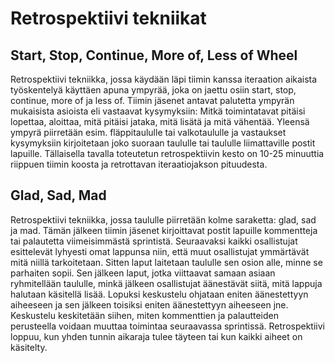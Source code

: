 # Retrospektiivi tekniikat


## Start, Stop, Continue, More of, Less of Wheel

Retrospektiivi tekniikka, jossa käydään läpi tiimin kanssa iteraation aikaista työskentelyä käyttäen apuna ympyrää, joka on jaettu osiin start, stop, continue, more of ja less of. Tiimin jäsenet antavat palutetta ympyrän mukaisista asioista eli vastaavat kysymyksiin: Mitkä toimintatavat pitäisi lopettaa, aloittaa, mitä pitäisi jataka, mitä lisätä ja mitä vähentää. Yleensä ympyrä piirretään esim. fläppitaululle tai valkotaululle ja vastaukset kysymyksiin kirjoitetaan joko suoraan taululle tai taululle liimattaville postit lapuille. Tällaisella tavalla toteutetun retrospektiivin kesto on 10-25 minuuttia riippuen tiimin koosta ja retrottavan iteraatiojakson pituudesta.


## Glad, Sad, Mad

Retrospektiivi tekniikka, jossa taululle piirretään kolme saraketta: glad, sad ja mad. Tämän jälkeen tiimin jäsenet kirjoittavat postit lapuille kommentteja tai palautetta viimeisimmästä sprintistä. Seuraavaksi kaikki osallistujat esittelevät lyhyesti omat lappunsa niin, että muut osallistujat ymmärtävät mitä niillä tarkoitetaan. Sitten laput laitetaan taululle sen osion alle, minne se parhaiten sopii. Sen jälkeen laput, jotka viittaavat samaan asiaan ryhmitellään taululle, minkä jälkeen osallistujat äänestävät siitä, mitä lappuja halutaan käsitellä lisää. Lopuksi keskustelu ohjataan eniten äänestettyyn aiheeseen ja sen jälkeen toisiksi eniten äänestettyyn aiheeseen jne. Keskustelu keskitetään siihen, miten kommenttien ja palautteiden perusteella voidaan muuttaa toimintaa seuraavassa sprintissä. Retrospektiivi loppuu, kun yhden tunnin aikaraja tulee täyteen tai kun kaikki aiheet on käsitelty. 
